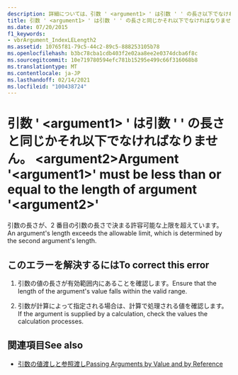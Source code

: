 ```yaml
---
description: 詳細については、引数 ' <argument1> ' は引数 ' ' の長さ以下でなければなりません。 <argument2>
title: 引数 ' <argument1> ' は引数 ' ' の長さと同じかそれ以下でなければなりません。 <argument2>
ms.date: 07/20/2015
f1_keywords:
- vbrArgument_IndexLELength2
ms.assetid: 10765f81-79c5-44c2-89c5-888253105b78
ms.openlocfilehash: b3bc78cba1cdb403f2e02aa8ee2e0374dcba6f8c
ms.sourcegitcommit: 10e719780594efc781b15295e499c66f316068b8
ms.translationtype: MT
ms.contentlocale: ja-JP
ms.lasthandoff: 02/14/2021
ms.locfileid: "100438724"
---
```

# <a name="argument-argument1-must-be-less-than-or-equal-to-the-length-of-argument-argument2"></a><span data-ttu-id="d4e73-103">引数 ' \<argument1> ' は引数 ' ' の長さと同じかそれ以下でなければなりません。 \<argument2></span><span class="sxs-lookup"><span data-stu-id="d4e73-103">Argument '\<argument1>' must be less than or equal to the length of argument '\<argument2>'</span></span>

<span data-ttu-id="d4e73-104">引数の長さが、2 番目の引数の長さで決まる許容可能な上限を超えています。</span><span class="sxs-lookup"><span data-stu-id="d4e73-104">An argument's length exceeds the allowable limit, which is determined by the second argument's length.</span></span>  
  
## <a name="to-correct-this-error"></a><span data-ttu-id="d4e73-105">このエラーを解決するには</span><span class="sxs-lookup"><span data-stu-id="d4e73-105">To correct this error</span></span>  
  
1. <span data-ttu-id="d4e73-106">引数の値の長さが有効範囲内にあることを確認します。</span><span class="sxs-lookup"><span data-stu-id="d4e73-106">Ensure that the length of the argument's value falls within the valid range.</span></span>  
  
2. <span data-ttu-id="d4e73-107">引数が計算によって指定される場合は、計算で処理される値を確認します。</span><span class="sxs-lookup"><span data-stu-id="d4e73-107">If the argument is supplied by a calculation, check the values the calculation processes.</span></span>  
  
## <a name="see-also"></a><span data-ttu-id="d4e73-108">関連項目</span><span class="sxs-lookup"><span data-stu-id="d4e73-108">See also</span></span>

- [<span data-ttu-id="d4e73-109">引数の値渡しと参照渡し</span><span class="sxs-lookup"><span data-stu-id="d4e73-109">Passing Arguments by Value and by Reference</span></span>](../programming-guide/language-features/procedures/passing-arguments-by-value-and-by-reference.md)
